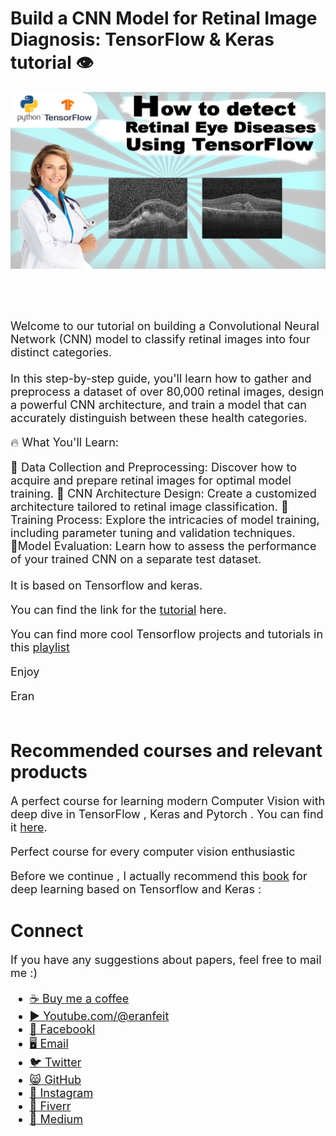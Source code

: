 # Build a CNN Model for Retinal Image Diagnosis: TensorFlow & Keras tutorial 👁️

<p align="center">
  <img width="800" src="Tensorflow retinal eye.jpg" "image">
</p>

##
<br/><br/> 

<font size= "4" >
Welcome to our tutorial on building a Convolutional Neural Network (CNN) model to classify retinal images into four distinct categories.
<br/><br/> 
In this step-by-step guide, you'll learn how to gather and preprocess a dataset of over 80,000 retinal images, design a powerful CNN architecture, and train a model that can accurately distinguish between these health categories.

🔥 What You'll Learn:

🔹 Data Collection and Preprocessing: Discover how to acquire and prepare retinal images for optimal model training.
🔹 CNN Architecture Design: Create a customized architecture tailored to retinal image classification.
🔹 Training Process: Explore the intricacies of model training, including parameter tuning and validation techniques.
🔹Model Evaluation: Learn how to assess the performance of your trained CNN on a separate test dataset.
<br/><br/> 
It is based on Tensorflow and keras.

You can find the link for the [tutorial](https://youtu.be/PVKI_fXNS1E) here. 

You can find more cool Tensorflow projects and tutorials in this [playlist](https://youtube.com/playlist?list=PLdkryDe59y4Ze9_12JhWu3cs-lOGYwYeD)

Enjoy

Eran
<br/><br/> 

</font>

# Recommended courses and relevant products 
<font size= "4" >

A perfect course for learning modern Computer Vision with deep dive in TensorFlow , Keras and Pytorch . You can find it [here](http://bit.ly/3HeDy1V).

Perfect course for every computer vision enthusiastic

Before we continue , I actually recommend this [book](https://amzn.to/3STWZ2N) for deep learning based on Tensorflow and Keras : 



</font>

# Connect

<font size= "4" >
If you have any suggestions about papers, feel free to mail me :)

- [☕ Buy me a coffee](https://ko-fi.com/eranfeit)
- [▶️ Youtube.com/@eranfeit](youtube.com/@eranfeit?sub_confirmation=1)
- [🐙 Facebookl](https://www.facebook.com/groups/3080601358933585)
- [🖥️ Email](mailto:feitgemel@gmail.com)
- [🐦 Twitter](https://twitter.com/eran_feit )
- [😸 GitHub](https://github.com/feitgemel)
- [📸 Instagram](https://www.instagram.com/eran_feit/)
- [🤝 Fiverr ](https://www.fiverr.com/s/mB3Pbb)
- [📝 Medium ](https://medium.com/@feitgemel)


</font>

